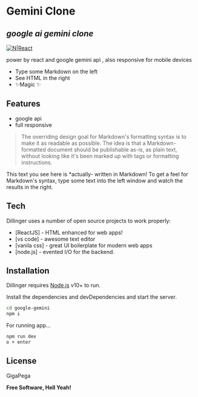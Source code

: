 # Gemini Clone
## _google ai gemini clone_

[![N|React](https://encrypted-tbn0.gstatic.com/images?q=tbn:ANd9GcSJbd6sk7zjsfY8mwVucWTooKzm3j4yV6RkCw&s)](https://react.dev/)




power by react and google gemini api ,
also responsive for mobile devices

- Type some Markdown on the left
- See HTML in the right
- ✨Magic ✨

## Features

- google api
- full responsive



> The overriding design goal for Markdown's
> formatting syntax is to make it as readable
> as possible. The idea is that a
> Markdown-formatted document should be
> publishable as-is, as plain text, without
> looking like it's been marked up with tags
> or formatting instructions.

This text you see here is *actually- written in Markdown! To get a feel
for Markdown's syntax, type some text into the left window and
watch the results in the right.

## Tech

Dillinger uses a number of open source projects to work properly:

- [ReactJS] - HTML enhanced for web apps!
- [vs code] - awesome text editor
- [vanila css] - great UI boilerplate for modern web apps
- [node.js] - evented I/O for the backend.

## Installation

Dillinger requires [Node.js](https://nodejs.org/) v10+ to run.

Install the dependencies and devDependencies and start the server.

```sh
cd google-gemini
npm i
```

For running app...

```sh
npm run dev
o + enter
```





## License

GigaPega

**Free Software, Hell Yeah!**



